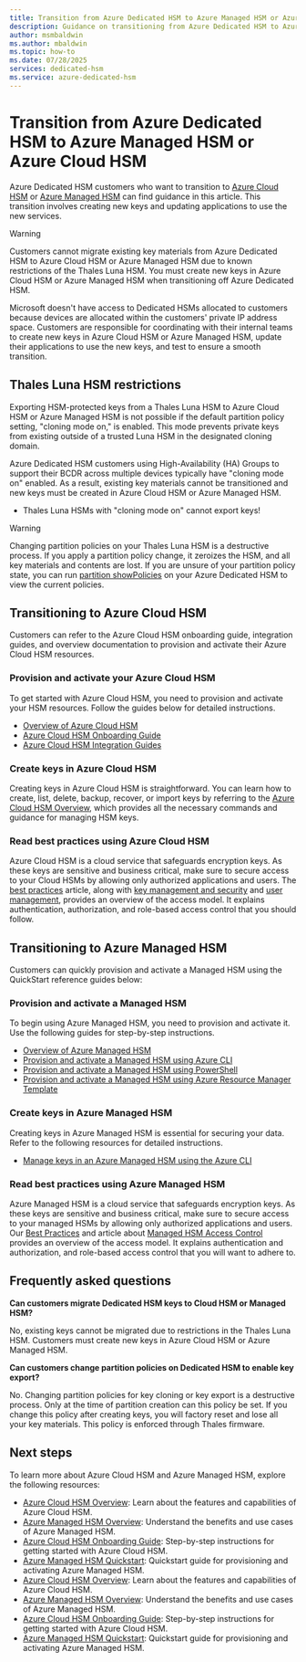 ```yaml
---
title: Transition from Azure Dedicated HSM to Azure Managed HSM or Azure Cloud HSM
description: Guidance on transitioning from Azure Dedicated HSM to Azure Managed HSM or Azure Cloud HSM, including restrictions, onboarding steps, and best practices.
author: msmbaldwin
ms.author: mbaldwin
ms.topic: how-to
ms.date: 07/28/2025
services: dedicated-hsm
ms.service: azure-dedicated-hsm
---
```


# Transition from Azure Dedicated HSM to Azure Managed HSM or Azure Cloud HSM

Azure Dedicated HSM customers who want to transition to [Azure Cloud HSM](../cloud-hsm/overview.md) or [Azure Managed HSM](../key-vault/managed-hsm/overview.md) can find guidance in this article. This transition involves creating new keys and updating applications to use the new services.

> [!WARNING]
> Customers cannot migrate existing key materials from Azure Dedicated HSM to Azure Cloud HSM or Azure Managed HSM due to known restrictions of the Thales Luna HSM. You must create new keys in Azure Cloud HSM or Azure Managed HSM when transitioning off Azure Dedicated HSM.

Microsoft doesn't have access to Dedicated HSMs allocated to customers because devices are allocated within the customers' private IP address space. Customers are responsible for coordinating with their internal teams to create new keys in Azure Cloud HSM or Azure Managed HSM, update their applications to use the new keys, and test to ensure a smooth transition.

## Thales Luna HSM restrictions

Exporting HSM-protected keys from a Thales Luna HSM to Azure Cloud HSM or Azure Managed HSM is not possible if the default partition policy setting, "cloning mode on," is enabled. This mode prevents private keys from existing outside of a trusted Luna HSM in the designated cloning domain.

Azure Dedicated HSM customers using High-Availability (HA) Groups to support their BCDR across multiple devices typically have "cloning mode on" enabled. As a result, existing key materials cannot be transitioned and new keys must be created in Azure Cloud HSM or Azure Managed HSM.

- Thales Luna HSMs with "cloning mode on" cannot export keys!

> [!WARNING]
> Changing partition policies on your Thales Luna HSM is a destructive process. If you apply a partition policy change, it zeroizes the HSM, and all key materials and contents are lost. If you are unsure of your partition policy state, you can run [partition showPolicies](https://thalesdocs.com/gphsm/luna/7/docs/network/Content/lunash/commands/partition/partition_showpolicies.htm) on your Azure Dedicated HSM to view the current policies.

## Transitioning to Azure Cloud HSM

Customers can refer to the Azure Cloud HSM onboarding guide, integration guides, and overview documentation to provision and activate their Azure Cloud HSM resources.

### Provision and activate your Azure Cloud HSM

To get started with Azure Cloud HSM, you need to provision and activate your HSM resources. Follow the guides below for detailed instructions.

- [Overview of Azure Cloud HSM](../cloud-hsm/overview.md)
- [Azure Cloud HSM Onboarding Guide](https://github.com/microsoft/MicrosoftAzureCloudHSM/blob/main/OnboardingGuides/Azure%20Cloud%20HSM%20Onboarding.pdf)
- [Azure Cloud HSM Integration Guides](https://github.com/microsoft/MicrosoftAzureCloudHSM/tree/main/IntegrationGuides)

### Create keys in Azure Cloud HSM

Creating keys in Azure Cloud HSM is straightforward. You can learn how to create, list, delete, backup, recover, or import keys by referring to the [Azure Cloud HSM Overview](../cloud-hsm/overview.md), which provides all the necessary commands and guidance for managing HSM keys.

### Read best practices using Azure Cloud HSM

Azure Cloud HSM is a cloud service that safeguards encryption keys. As these keys are sensitive and business critical, make sure to secure access to your Cloud HSMs by allowing only authorized applications and users. The [best practices](/azure/cloud-hsm/secure-cloud-hsm) article, along with [key management and security](/azure/cloud-hsm/key-management) and [user management](/azure/cloud-hsm/user-management), provides an overview of the access model. It explains authentication, authorization, and role-based access control that you should follow.

## Transitioning to Azure Managed HSM

Customers can quickly provision and activate a Managed HSM using the QuickStart reference guides below:

### Provision and activate a Managed HSM

To begin using Azure Managed HSM, you need to provision and activate it. Use the following guides for step-by-step instructions.

- [Overview of Azure Managed HSM](../key-vault/managed-hsm/overview.md)
- [Provision and activate a Managed HSM using Azure CLI](../key-vault/managed-hsm/quick-create-cli.md)
- [Provision and activate a Managed HSM using PowerShell](../key-vault/managed-hsm/quick-create-powershell.md)
- [Provision and activate a Managed HSM using Azure Resource Manager Template](../key-vault/managed-hsm/quick-create-template.md)

### Create keys in Azure Managed HSM

Creating keys in Azure Managed HSM is essential for securing your data. Refer to the following resources for detailed instructions.

- [Manage keys in an Azure Managed HSM using the Azure CLI](../key-vault/managed-hsm/key-management.md)

### Read best practices using Azure Managed HSM

Azure Managed HSM is a cloud service that safeguards encryption keys. As these keys are sensitive and business critical, make sure to secure access to your managed HSMs by allowing only authorized applications and users. Our [Best Practices](/azure/key-vault/managed-hsm/best-practices) and article about [Managed HSM Access Control](/azure/key-vault/managed-hsm/access-control) provides an overview of the access model. It explains authentication and authorization, and role-based access control that you will want to adhere to.

## Frequently asked questions

**Can customers migrate Dedicated HSM keys to Cloud HSM or Managed HSM?**

No, existing keys cannot be migrated due to restrictions in the Thales Luna HSM. Customers must create new keys in Azure Cloud HSM or Azure Managed HSM.

**Can customers change partition policies on Dedicated HSM to enable key export?**

No. Changing partition policies for key cloning or key export is a destructive process. Only at the time of partition creation can this policy be set. If you change this policy after creating keys, you will factory reset and lose all your key materials. This policy is enforced through Thales firmware.

## Next steps

To learn more about Azure Cloud HSM and Azure Managed HSM, explore the following resources:

- [Azure Cloud HSM Overview](../cloud-hsm/overview.md): Learn about the features and capabilities of Azure Cloud HSM.
- [Azure Managed HSM Overview](../key-vault/managed-hsm/overview.md): Understand the benefits and use cases of Azure Managed HSM.
- [Azure Cloud HSM Onboarding Guide](https://github.com/microsoft/MicrosoftAzureCloudHSM/blob/main/OnboardingGuides/Azure%20Cloud%20HSM%20Onboarding.pdf): Step-by-step instructions for getting started with Azure Cloud HSM.
- [Azure Managed HSM Quickstart](../key-vault/managed-hsm/quick-create-cli.md): Quickstart guide for provisioning and activating Azure Managed HSM.
- [Azure Cloud HSM Overview](../cloud-hsm/overview.md): Learn about the features and capabilities of Azure Cloud HSM.
- [Azure Managed HSM Overview](../key-vault/managed-hsm/overview.md): Understand the benefits and use cases of Azure Managed HSM.
- [Azure Cloud HSM Onboarding Guide](https://github.com/microsoft/MicrosoftAzureCloudHSM/blob/main/OnboardingGuides/Azure%20Cloud%20HSM%20Onboarding.pdf): Step-by-step instructions for getting started with Azure Cloud HSM.
- [Azure Managed HSM Quickstart](../key-vault/managed-hsm/quick-create-cli.md): Quickstart guide for provisioning and activating Azure Managed HSM.
